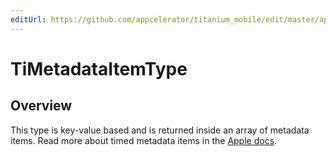 ```yaml
---
editUrl: https://github.com/appcelerator/titanium_mobile/edit/master/apidoc/Titanium/Media/AudioPlayer.yml
---
```

# TiMetadataItemType

<TypeHeader/>

## Overview

This type is key-value based and is returned inside an array of metadata items.
Read more about timed metadata items in the [Apple docs](https://developer.apple.com/documentation/avfoundation/avmetadataitem?language=objc).

<ApiDocs/>
